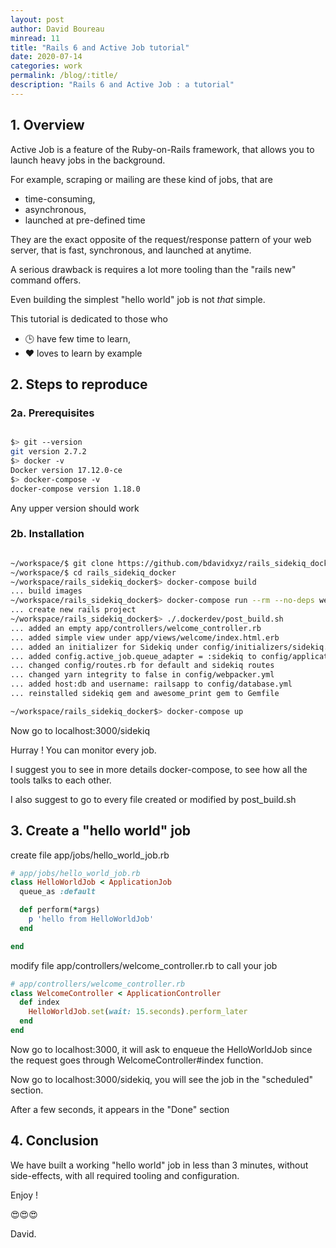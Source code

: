 ```yaml
---
layout: post
author: David Boureau
minread: 11
title: "Rails 6 and Active Job tutorial"
date: 2020-07-14
categories: work
permalink: /blog/:title/
description: "Rails 6 and Active Job : a tutorial"
---
```



## 1. Overview

Active Job is a feature of the Ruby-on-Rails framework, that allows you to launch heavy jobs in the background.

For example, scraping or mailing are these kind of jobs, that are 

 - time-consuming, 
 - asynchronous, 
 - launched at pre-defined time

They are the exact opposite of the request/response pattern of your web server, that is fast, synchronous, and launched at anytime.

A serious drawback is requires a lot more tooling than the "rails new" command offers.

Even building the simplest "hello world" job is not *that* simple.

This tutorial is dedicated to those who 
 - 🕒 have few time to learn, 
 - ❤️ loves to learn by example


## 2. Steps to reproduce

### 2a. Prerequisites

```bash

$> git --version
git version 2.7.2
$> docker -v
Docker version 17.12.0-ce
$> docker-compose -v
docker-compose version 1.18.0
```

Any upper version should work

### 2b. Installation

```bash

~/workspace/$ git clone https://github.com/bdavidxyz/rails_sidekiq_docker
~/workspace/$ cd rails_sidekiq_docker
~/workspace/rails_sidekiq_docker$> docker-compose build
... build images
~/workspace/rails_sidekiq_docker$> docker-compose run --rm --no-deps web rails new . --skip --database=postgresql
... create new rails project
~/workspace/rails_sidekiq_docker$> ./.dockerdev/post_build.sh
... added an empty app/controllers/welcome_controller.rb
... added simple view under app/views/welcome/index.html.erb
... added an initializer for Sidekiq under config/initializers/sidekiq.rb
... added config.active_job.queue_adapter = :sidekiq to config/application.rb
... changed config/routes.rb for default and sidekiq routes
... changed yarn integrity to false in config/webpacker.yml
... added host:db and username: railsapp to config/database.yml
... reinstalled sidekiq gem and awesome_print gem to Gemfile

~/workspace/rails_sidekiq_docker$> docker-compose up
```

Now go to localhost:3000/sidekiq

Hurray ! You can monitor every job.

I suggest you to see in more details docker-compose, to see how all the tools talks to each other.

I also suggest to go to every file created or modified by post_build.sh

## 3. Create a "hello world" job

create file app/jobs/hello_world_job.rb

```ruby
# app/jobs/hello_world_job.rb
class HelloWorldJob < ApplicationJob
  queue_as :default

  def perform(*args)
    p 'hello from HelloWorldJob'
  end

end
```

modify file app/controllers/welcome_controller.rb to call your job

```ruby
# app/controllers/welcome_controller.rb
class WelcomeController < ApplicationController
  def index
    HelloWorldJob.set(wait: 15.seconds).perform_later
  end
end
```

Now go to localhost:3000, it will ask to enqueue the HelloWorldJob since the request goes through WelcomeController#index function.

Now go to localhost:3000/sidekiq, you will see the job in the "scheduled" section. 

After a few seconds, it appears in the "Done" section


## 4. Conclusion

We have built a working "hello world" job in less than 3 minutes, without side-effects, with all required tooling and configuration.

Enjoy !

😍😍😍

David.


